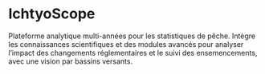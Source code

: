 # IchtyoScope
Plateforme analytique multi-années pour les statistiques de pêche. Intègre les connaissances scientifiques et des modules avancés pour analyser l’impact des changements réglementaires et le suivi des ensemencements, avec une vision par bassins versants.
